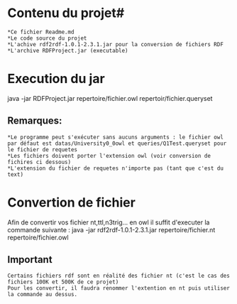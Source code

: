 # Contenu du projet#
	*Ce fichier Readme.md 
	*Le code source du projet
	*L'achive rdf2rdf-1.0.1-2.3.1.jar pour la conversion de fichiers RDF
	*L'archive RDFProject.jar (executable)
# Execution du jar #

java -jar RDFProject.jar repertoire/fichier.owl repertoir/fichier.queryset

## Remarques: ##
	*Le programme peut s'exécuter sans aucuns arguments : le fichier owl par défaut est datas/University0_0owl et queries/Q1Test.queryset pour le fichier de requetes
	*Les fichiers doivent porter l'extension owl (voir conversion de fichires ci dessous)
	*L'extension du fichier de requetes n'importe pas (tant que c'est du text)

# Convertion de fichier #
Afin de convertir vos fichier nt,ttl,n3trig... en owl il suffit d'executer la commande suivante :
	java -jar rdf2rdf-1.0.1-2.3.1.jar repertoire/fichier.nt repertoire/fichier.owl
## Important ##
	Certains fichiers rdf sont en réalité des fichier nt (c'est le cas des fichiers 100K et 500K de ce projet)
	Pour les convertir, il faudra renommer l'extention en nt puis utiliser la commande au dessus.


